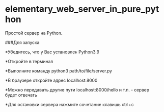 # elementary_web_server_in_pure_python

Простой сервер на Python.

###Для запуска

*Убедитесь, что у Вас установлен Python3.9

*Откройте в терминал

*Выполните команду python3 path/to/file/server.py

*В браузере откройте адрес localhost:8000

*Можно передавать другие пути localhost:8000/hello и т.п. - сервер будет отвечать

*Для остановки сервера нажмите сочетание клавишь ctrl+c
